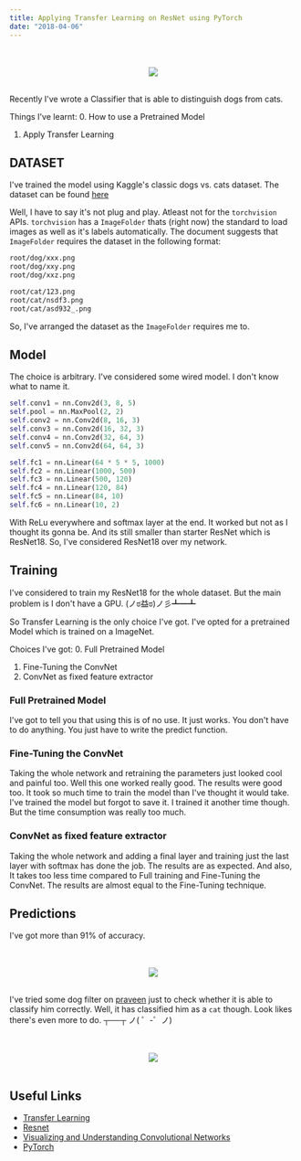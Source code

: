 ```yaml
---
title: Applying Transfer Learning on ResNet using PyTorch
date: "2018-04-06"
---
```


<div align="center">
    <br />
    <br />
    <img src="https://www.dropbox.com/s/agb73ch2afnuy2r/transfer_learning.jpg?raw=1"><br /><br />
</div>

Recently I've wrote a Classifier that is able to distinguish dogs from cats. 

Things I've learnt:
0. How to use a Pretrained Model
1. Apply Transfer Learning 

## DATASET

I've trained the model using Kaggle's classic dogs vs. cats dataset. The dataset can be found [here](https://www.kaggle.com/c/dogs-vs-cats/data)

Well, I have to say it's not plug and play. Atleast not for the `torchvision` APIs. `torchvision` has a `ImageFolder` thats (right now) the standard to load images as well as it's labels automatically. The document suggests that `ImageFolder` requires the dataset in the following format:

```bash
root/dog/xxx.png
root/dog/xxy.png
root/dog/xxz.png

root/cat/123.png
root/cat/nsdf3.png
root/cat/asd932_.png
```

So, I've arranged the dataset as the `ImageFolder` requires me to.

## Model

The choice is arbitrary. I've considered some wired model. I don't know what to name it. 

```python
self.conv1 = nn.Conv2d(3, 8, 5)
self.pool = nn.MaxPool(2, 2)
self.conv2 = nn.Conv2d(8, 16, 3)
self.conv3 = nn.Conv2d(16, 32, 3)
self.conv4 = nn.Conv2d(32, 64, 3)
self.conv5 = nn.Conv2d(64, 64, 3)

self.fc1 = nn.Linear(64 * 5 * 5, 1000)
self.fc2 = nn.Linear(1000, 500)
self.fc3 = nn.Linear(500, 120)
self.fc4 = nn.Linear(120, 84)
self.fc5 = nn.Linear(84, 10)
self.fc6 = nn.Linear(10, 2)
```
With ReLu everywhere and softmax layer at the end. It worked but not as I thought its gonna be. And its still smaller than starter ResNet which is ResNet18. So, I've considered ResNet18 over my network.

## Training

I've considered to train my ResNet18 for the whole dataset. But the main problem is I don't have a GPU. (ノಠ益ಠ)ノ彡┻━┻

So Transfer Learning is the only choice I've got. I've opted for a pretrained Model which is trained on a ImageNet. 

Choices I've got:
0. Full Pretrained Model
1. Fine-Tuning the ConvNet
2. ConvNet as fixed feature extractor

### Full Pretrained Model
I've got to tell you that using this is of no use. It just works. You don't have to do anything. You just have to write the predict function.

### Fine-Tuning the ConvNet
Taking the whole network and retraining the parameters just looked cool and painful too. Well this one worked really good. The results were good too. It took so much time to train the model than I've thought it would take. I've trained the model but forgot to save it. I trained it another time though. But the time consumption was really too much.

### ConvNet as fixed feature extractor
Taking the whole network and adding a final layer and training just the last layer with softmax has done the job. The results are as expected. And also, It takes too less time compared to Full training and Fine-Tuning the ConvNet. The results are almost equal to the Fine-Tuning technique.

## Predictions

I've got more than 91% of accuracy. 


<div align="center">
    <br />
    <br />
    <img src="https://www.dropbox.com/s/k842le5vb74og5y/cnn1.png?raw=1"><br /><br />
</div>

I've tried some dog filter on [praveen](https://twitter.com/praneshbalu7) just to check whether it is able to classify him correctly. Well, it has classified him as a `cat` though. Look likes there's even more to do. ┬──┬ ノ( ゜-゜ノ)

<div align="center">
    <br />
    <br />
    <img src="https://www.dropbox.com/s/31p6pfvd58fld4f/cnn2.png?raw=1"><br /><br />
</div>

## Useful Links
* [Transfer Learning](https://cs231n.github.io/transfer-learning/)
* [Resnet](https://arxiv.org/pdf/1512.03385.pdf)
* [Visualizing and Understanding Convolutional Networks](https://arxiv.org/pdf/1311.2901.pdf)
* [PyTorch](http://pytorch.org/docs/0.3.1/)
